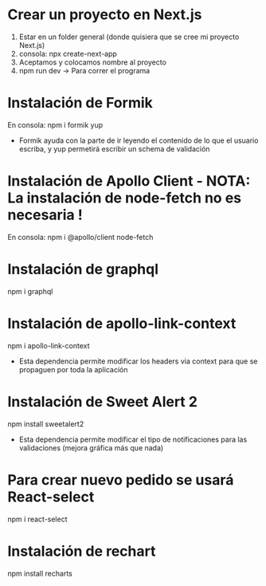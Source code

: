 # Crear un proyecto en Next.js
1) Estar en un folder general (donde quisiera que se cree mi proyecto Next.js)
2) consola: npx create-next-app
3) Aceptamos y colocamos nombre al proyecto
4) npm run dev  ->  Para correr el programa

# Instalación de Formik
En consola:
npm i formik yup

- Formik ayuda con la parte de ir leyendo el contenido de lo que el usuario escriba, y yup permetirá escribir un schema de validación

# Instalación de Apollo Client - NOTA: La instalación de node-fetch no es necesaria !
En consola:
npm i @apollo/client node-fetch

# Instalación de graphql
npm i graphql

# Instalación de apollo-link-context
npm i apollo-link-context

- Esta dependencia permite modificar los headers via context para que se propaguen por toda la aplicación

# Instalación de Sweet Alert 2
npm install sweetalert2

- Esta dependencia permite modificar el tipo de notificaciones para las validaciones (mejora gráfica más que nada)

# Para crear nuevo pedido se usará React-select
npm i react-select

# Instalación de rechart
npm install recharts